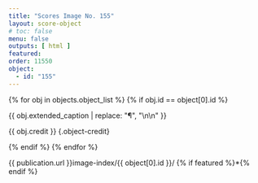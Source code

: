```yaml
---
title: "Scores Image No. 155"
layout: score-object
# toc: false
menu: false
outputs: [ html ]
featured: 
order: 11550
object:
  - id: "155"
---
```


{% for obj in objects.object_list %}
{% if obj.id == object[0].id %}

{{ obj.extended_caption | replace: "¶", "\n\n" }}

{{ obj.credit }} {.object-credit}

{% endif %}
{% endfor %}

<div class="object-credit object-url is-print-only">

{{ publication.url }}image-index/{{ object[0].id }}/ {% if featured %}*{% endif %}

</div>
